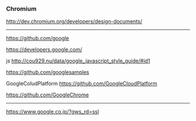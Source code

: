 ### Chromium
http://dev.chromium.org/developers/design-documents/

---



https://github.com/google

https://developers.google.com/

js
http://cou929.nu/data/google_javascript_style_guide/#id1


https://github.com/googlesamples

GoogleColudPlatform
https://github.com/GoogleCloudPlatform

https://github.com/GoogleChrome


---

https://www.google.co.jp/?gws_rd=ssl

